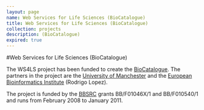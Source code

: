 ```yaml
---
layout: page
name: Web Services for Life Sciences (BioCatalogue)
title: Web Services for Life Sciences (BioCatalogue)
collection: projects
description: (BioCatalogue)
expired: true
---
```


#Web Services for Life Sciences (BioCatalogue)

The WS4LS project has been funded to create the [BioCatalogue](/products/biocatalogue). The partners in the project are the [University of Manchester](http://www.manchester.ac.uk/) and the
[European Bioinformatics Institute](http://www.ebi.ac.uk/) (Rodrigo Lopez).

The project is funded by the [BBSRC](http://www.bbsrc.ac.uk/) grants BB/F01046X/1 and BB/F010540/1 and runs from February 2008 to January 2011.